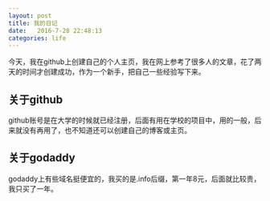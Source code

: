 ```yaml
---
layout: post
title: 我的日记
date:   2016-7-28 22:48:13
categories: life
---
```


今天，我在github上创建自己的个人主页，我在网上参考了很多人的文章，花了两天的时间才创建成功，作为一个新手，把自己一些经验写下来。

## 关于github

github账号是在大学的时候就已经注册，后面有用在学校的项目中，用的一般，后来就没有再用了，也不知道还可以创建自己的博客或主页。

## 关于godaddy

godaddy上有些域名挺便宜的，我买的是.info后缀，第一年8元，后面就比较贵，我只买了一年。